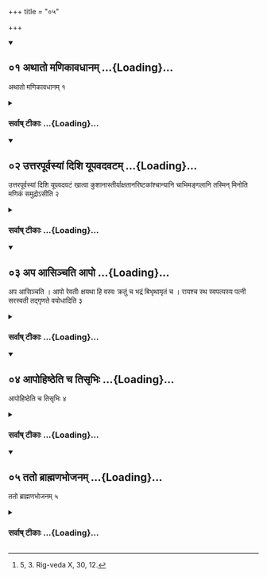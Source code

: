 +++
title = "०५"

+++
<div class="js_include" includetitle="true" newlevelforh1="2" unfilled url="/vedAH_yajuH/vAjasaneyam/sUtram/pAraskara-gRhyam/vishvAsa-prastutiH/3/05/01_athAto_maNikAvadhAnam.md">
<details open><summary><h2>०१ अथातो मणिकावधानम् ...{Loading}...</h2></summary>

अथातो मणिकावधानम् १
</details>
</div>
<div class="js_include collapsed" newlevelforh1="3" title="सर्वाष् टीकाः" unfilled url="/vedAH_yajuH/vAjasaneyam/sUtram/pAraskara-gRhyam/sarvASh_TIkAH/3/05/01_athAto_maNikAvadhAnam.md">
<details><summary><h3>सर्वाष् टीकाः ...{Loading}...</h3></summary>

1. Now (follows) the putting up of the water-barrel.

</details>
</div>
<div class="js_include" includetitle="true" newlevelforh1="2" unfilled url="/vedAH_yajuH/vAjasaneyam/sUtram/pAraskara-gRhyam/vishvAsa-prastutiH/3/05/02_uttarapUrvasyAM_dishi_yUpavadavaTam.md">
<details open><summary><h2>०२ उत्तरपूर्वस्यां दिशि यूपवदवटम् ...{Loading}...</h2></summary>

उत्तरपूर्वस्यां दिशि यूपवदवटं खात्वा कुशानास्तीर्याक्षतानरिष्टकांश्चान्यानि चाभिमङ्गलानि तस्मिन् मिनोति मणिकं समुद्रोऽसीति २
</details>
</div>
<div class="js_include collapsed" newlevelforh1="3" title="सर्वाष् टीकाः" unfilled url="/vedAH_yajuH/vAjasaneyam/sUtram/pAraskara-gRhyam/sarvASh_TIkAH/3/05/02_uttarapUrvasyAM_dishi_yUpavadavaTam.md">
<details><summary><h3>सर्वाष् टीकाः ...{Loading}...</h3></summary>

2. To the north-east he digs a pit like (the pit for) a sacrificial post, strews into it Kuśa grass, fried grains, fruits of the soap-tree, and other auspicious things, and therein he establishes the water-barrel with (the words), 'The sea art thou.'

</details>
</div>
<div class="js_include" includetitle="true" newlevelforh1="2" unfilled url="/vedAH_yajuH/vAjasaneyam/sUtram/pAraskara-gRhyam/vishvAsa-prastutiH/3/05/03_apa_Asinchati_Apo.md">
<details open><summary><h2>०३ अप आसिञ्चति आपो ...{Loading}...</h2></summary>

अप आसिञ्चति । आपो रेवतीः क्षयथा हि वस्वः क्रतुं च भद्रं बिभृथामृतं च । रायश्च स्थ स्वपत्यस्य पत्नी सरस्वती तद्गृणते वयोधादिति ३
</details>
</div>
<div class="js_include collapsed" newlevelforh1="3" title="सर्वाष् टीकाः" unfilled url="/vedAH_yajuH/vAjasaneyam/sUtram/pAraskara-gRhyam/sarvASh_TIkAH/3/05/03_apa_Asinchati_Apo.md">
<details><summary><h3>सर्वाष् टीकाः ...{Loading}...</h3></summary>

3 [^1] . He pours water into it with (the verse), 'Ye waters, rich in wealth, ye possess goods. Ye bring us good insight and immortality. Ye are the rulers over wealth and blessed offspring. May Sarasvatī give strength to him who praises her!' - 


[^1]:  5, 3. Rig-veda X, 30, 12.


</details>
</div>
<div class="js_include" includetitle="true" newlevelforh1="2" unfilled url="/vedAH_yajuH/vAjasaneyam/sUtram/pAraskara-gRhyam/vishvAsa-prastutiH/3/05/04_ApohiShTheti_cha_tisRbhiH.md">
<details open><summary><h2>०४ आपोहिष्ठेति च तिसृभिः ...{Loading}...</h2></summary>

आपोहिष्ठेति च तिसृभिः ४
</details>
</div>
<div class="js_include collapsed" newlevelforh1="3" title="सर्वाष् टीकाः" unfilled url="/vedAH_yajuH/vAjasaneyam/sUtram/pAraskara-gRhyam/sarvASh_TIkAH/3/05/04_ApohiShTheti_cha_tisRbhiH.md">
<details><summary><h3>सर्वाष् टीकाः ...{Loading}...</h3></summary>

4. And with the three (verses), 'O waters, ye are' (Vāj. Saṃhitā XI, 50 seqq.).

</details>
</div>
<div class="js_include" includetitle="true" newlevelforh1="2" unfilled url="/vedAH_yajuH/vAjasaneyam/sUtram/pAraskara-gRhyam/vishvAsa-prastutiH/3/05/05_tato_brAhmaNabhojanam.md">
<details open><summary><h2>०५ ततो ब्राह्मणभोजनम् ...{Loading}...</h2></summary>

ततो ब्राह्मणभोजनम् ५
</details>
</div>
<div class="js_include collapsed" newlevelforh1="3" title="सर्वाष् टीकाः" unfilled url="/vedAH_yajuH/vAjasaneyam/sUtram/pAraskara-gRhyam/sarvASh_TIkAH/3/05/05_tato_brAhmaNabhojanam.md">
<details><summary><h3>सर्वाष् टीकाः ...{Loading}...</h3></summary>

5. Then (follows) feeding of the Brāhmaṇas.

</details>
</div>